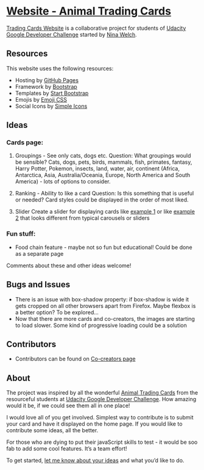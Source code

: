 # [Website - Animal Trading Cards](https://ninakwelch.github.io/trading-card-website/index.html#)

[Trading Cards Website](https://ninakwelch.github.io/trading-card-website/index.html#) is a collaborative project for students of [Udacity Google Developer Challenge](https://www.udacity.com/google-scholarships) started by [Nina Welch](https://github.com/NinaKWelch). 

## Resources

This website uses the following resources:
* Hosting by [GitHub Pages](https://pages.github.com/)
* Framework by [Bootstrap](https://github.com/twbs/bootstrap)
* Templates by [Start Bootstrap](https://github.com/BlackrockDigital/startbootstrap)
* Emojis by [Emoji CSS](https://afeld.github.io/emoji-css/)
* Social Icons by [Simple Icons](https://github.com/simple-icons/simple-icons )

## Ideas

### Cards page:

1. Groupings - See only cats, dogs etc. 
Question: What groupings would be sensible? Cats, dogs, pets, birds, mammals, fish, primates, fantasy, Harry Potter, Pokemon, insects, land, water, air, continent (Africa, Antarctica, Asia, Australia/Oceania, Europe, North America and South America) - lots of options to consider.

2. Ranking - Ability to like a card
Question: Is this something that is useful or needed? Card styles could be displayed in the order of most liked.

3. Slider
Create a slider for displaying cards like [example 1](https://tympanus.net/Development/3DGallery/index.html) or like [example 2](http://www.maisengasse.at/home/) that looks different from typical carousels or sliders

### Fun stuff:

* Food chain feature - maybe not so fun but educational! Could be done as a separate page

Comments about these and other ideas welcome!

## Bugs and Issues

* There is an issue with box-shadow property: if box-shadow is wide it gets cropped on all other browsers apart from Firefox. Maybe flexbox is a better option? To be explored...
* Now that there are more cards and co-creators, the images are starting to load slower. Some kind of progressive loading could be a solution

## Contributors

* Contributors can be found on [Co-creators page](https://ninakwelch.github.io/trading-card-website/contributors.html)

## About

The project was inspired by all the wonderful [Animal Trading Cards](https://classroom.udacity.com/courses/ud304-emea/lessons/42d3d82e-6056-4162-9183-750d863c24f6/concepts/12cb8710-01aa-4c3f-9ed9-6c563cfddc7a) from the resourceful students at [Udacity Google Developer Challenge](https://www.udacity.com/google-scholarships). How amazing would it be, if we could see them all in one place!

I would love all of you get involved. Simplest way to contribute is to submit your card and have it displayed on the home page. If you would like to contribute some ideas, all the better.

For those who are dying to put their javaScript skills to test - it would be soo fab to add some cool features. It’s a team effort!

To get started, [let me know about your ideas](https://discussions.udacity.com/t/paw-prints-new-shared-project-for-everyone-to-take-part-in/523110) and what you’d like to do.
